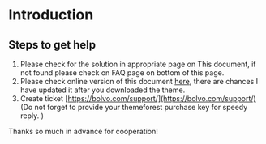 # Introduction

## Steps to get help

1. Please check for the solution in appropriate page on This document, if not found please check on FAQ page on bottom of this page.
2. Please check online version of this document [here](https://documentation.bolvo.com/teknik-hubspot-theme-documentation/index.html), there are chances I have updated it after you downloaded the theme.
3. Create ticket [https://bolvo.com/support/](https://bolvo.com/support/) \(Do not forget to provide your themeforest purchase key for speedy reply. \)

Thanks so much in advance for cooperation!





